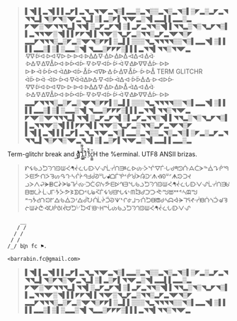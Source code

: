 > ▌◥▌▌▂◥▌▌▌▂◤▌▂◥▂◥◥◤▂◥▒▌▂▂▒▂◥▒▒▂◥▒▂◥▒▌▒◤▂▒▂◤▂◥◥◥▂▌◥▒◤◥▒◥◤▂◥▂▌▒▌▂▒◤▌◥◥◤▂▒◥▌▂▂▌▌▂▂▒▂
> ◤◥◤▒◥◤◥◥◥▂▌◥◥▌▒▂◤▂◤◥▌▒▌▂◤▂◥◥▒◥▌▌◥◥▂▒◥▒◥▂◤◥▒▌▌▂◥◥◥◤▒◥▌▌▌◤◤◥▌▌◥◥◤▒◥▂◤▂▒◥◥▒▂◤▂◥◤◥▒◤
> ▂▂◤◥◥◥▒▂▒◤▂▒◥◤◥▒◤◤▌▒▂▌▌▒▒▒◥▂◥◥◥◥▒▒◥▒▌▂▂◥▌▒▌▌▌▌▂▂▒▌▒▌▒▂▂▒◥▌◥▂▂▒◤◤◤▒▌▌▌▂◥◥▌◥◥▒◥◥◤▂
> ᐌᐍᐖᐊᐒᐊᐌᐓᐓᐉᐘᐉᐄᐏᐍᐐᐅᐐᐉᐂᐙᐏᐊᐐᐚ                           ᐒᐏᐍᐃᐁᐂᐅᐘᐉᐆᐊᐕᐌᐒᐍᐊᐕᐖᐙᐌᐎᐈᐁᐍᐄᐕᐒᐉ
> ᐓᐈᐙᐔᐆᐘᐋᐃᐈᐊᐕᐂᐆᐗᐁᐈᐎᐔᐐᐍᐂᐕᐔᐒᐂ        TERM GLITCHR       ᐋᐇᐒᐚᐙᐓᐆᐘᐁᐋᐋᐃᐉᐏᐌᐗᐆᐙᐏᐘᐆᐇᐑᐏᐒᐗᐅᐕ
> ᐌᐍᐖᐊᐒᐊᐌᐓᐓᐉᐘᐉᐄᐏᐍᐐᐅᐐᐉᐂᐙᐏᐊᐐᐚ                           ᐒᐏᐍᐃᐁᐂᐅᐘᐉᐆᐊᐕᐌᐒᐍᐊᐕᐖᐙᐌᐎᐈᐁᐍᐄᐕᐒᐉ
> ▂▂◤◥◥◥▒▂▒◤▂▒◥◤◥▒◤◤▌▒▂▌▌▒▒▒◥▂◥◥◥◥▒▒◥▒▌▂▂◥▌▒▌▌▌▌▂▂▒▌▒▌▒▂▂▒◥▌◥▂▂▒◤◤◤▒▌▌▌▂◥◥▌◥◥▒◥◥◤▂
> ◤◥◤▒◥◤◥◥◥▂▌◥◥▌▒▂◤▂◤◥▌▒▌▂◤▂◥◥▒◥▌▌◥◥▂▒◥▒◥▂◤◥▒▌▌▂◥◥◥◤▒◥▌▌▌◤◤◥▌▌◥◥◤▒◥▂◤▂▒◥◥▒▂◤▂◥◤◥▒◤
> ▌◥▌▌▂◥▌▌▌▂◤▌▂◥▂◥◥◤▂◥▒▌▂▂▒▂◥▒▒▂◥▒▂◥▒▌▒◤▂▒▂◤▂◥◥◥▂▌◥▒◤◥▒◥◤▂◥▂▌▒▌▂▒◤▌◥◥◤▂▒◥▌▂▂▌▌▂▂▒▂


Term-glitchr break and g̷͍ͧ͗̀̃͟͡ ̢̲͍̌ͩͧ͌̈Ļ͚ͣ̋ͬͮI͍͐ ̜̎ͨ̌ẗ̇c͈̪͇ͥ̆H the %erminal. UTF8 ANSII brizas.


> ᗁᖧᒂᓘᘪᘆᘃᙋᙎᑇᖳᔸᓩᒝᗟᐺᔙᒫᓺᑎᙒᙚᓛᐒᔤᑂᖐᐁᒱᒜᑺᖗᘥᑜᗋᑖᗈᖅᐐᖊᑸᙯᐴᙓᕘᑙᐴᘋᔢᕴᒓᔀᒖᔧᑴᖵᑰᘑᐜᒝᖱᗝᒦᕾᔊᑸᖂᗆᕣᑓᔇᗑᔪᘗᐜᐥᗗᘱᑝᔪ
> ᓗᐷᐱᖣᗙᙪᑕᖩᗒᖚᒣᓻᔠᑝᑤᘏᓷᕘᗴᐭᗀᗱᖓᒂᓘᘪᘆᘃᙋᙎᑇᖳᔸᓩᒝᗟᐺᔙᒫᓺᑎᙒᒈᗷᗻᘇᔴᒫᒘᒯᖭᑃᕗᕒᗫᗞᒄᒠᖚᑈᒦᙷᖁᙥᖓᖧᓪᗰᘼᒇᑩᑞᕜᙳᙔᕯᕝᔄᙕᙳ
> ᔿᓓᖭᕍᑚᘲᖸᐏᑾᐂᑔᒽᐏᑰᘨᑛᒹᔩᑒᘒᗐᖮᒔᓁᒧᓝᑏᘪᙠᙧᑻᓴᗣᐚᗓᒣᕋᙺᓺᙝᑜᓭᑠᖙᘋᓔᙎᖨᕩᐋᘢᑮᘡᔫᗨᘪᔋᐟᘶᐮᙤᓪᕼᙶᔖᒂᓘᘪᘆᘃᙋᙎᑇᖳᔸᓩᒝᗟᐺᔙ

        __
       / /              
      / /                
     / /  
    /_/ bî̫͔n fc ⚑.

    <barrabin.fc@gmail.com>


> ▌◥▌▌▂◥▌▌▌▂◤▌▂◥▂◥◥◤▂◥▒▌▂▂▒▂◥▒▒▂◥▒▂◥▒▌▒◤▂▒▂◤▂◥◥◥▂▌◥▒◤◥▒◥◤▂◥▂▌▒▌▂▒◤▌◥◥◤▂▒◥▌▂▂▌▌▂▂▒▂
> ◤◥◤▒◥◤◥◥◥▂▌◥◥▌▒▂◤▂◤◥▌▒▌▂◤▂◥◥▒◥▌▌◥◥▂▒◥▒◥▂◤◥▒▌▌▂◥◥◥◤▒◥▌▌▌◤◤◥▌▌◥◥◤▒◥▂◤▂▒◥◥▒▂◤▂◥◤◥▒◤
> ▂▂◤◥◥◥▒▂▒◤▂▒◥◤◥▒◤◤▌▒▂▌▌▒▒▒◥▂◥◥◥◥▒▒◥▒▌▂▂◥▌▒▌▌▌▌▂▂▒▌▒▌▒▂▂▒◥▌◥▂▂▒◤◤◤▒▌▌▌▂◥◥▌◥◥▒◥◥◤▂
